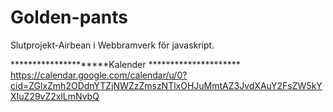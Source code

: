 # Golden-pants
Slutprojekt-Airbean i Webbramverk för javaskript.



*********************Kalender *********************
https://calendar.google.com/calendar/u/0?cid=ZGlxZmh2ODdnYTZjNWZzZmszNTlxOHJuMmtAZ3JvdXAuY2FsZW5kYXIuZ29vZ2xlLmNvbQ
